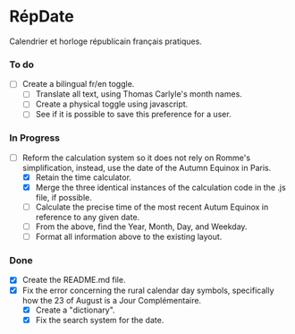 # RépDate
Calendrier et horloge républicain français pratiques.

### To do
- [ ] Create a bilingual fr/en toggle.
    - [ ] Translate all text, using Thomas Carlyle's month names.
    - [ ] Create a physical toggle using javascript.
    - [ ] See if it is possible to save this preference for a user.

### In Progress
- [ ] Reform the calculation system so it does not rely on Romme's simplification, instead, use the date of the Autumn Equinox in Paris.
    - [x] Retain the time calculator.
    - [x] Merge the three identical instances of the calculation code in the .js file, if possible.
    - [ ] Calculate the precise time of the most recent Autum Equinox in reference to any given date.
    - [ ] From the above, find the Year, Month, Day, and Weekday.
    - [ ] Format all information above to the existing layout.
    
### Done
- [x] Create the README.md file.
- [x] Fix the error concerning the rural calendar day symbols, specifically how the 23 of August is a Jour Complémentaire.
    - [x] Create a "dictionary".
    - [x] Fix the search system for the date.